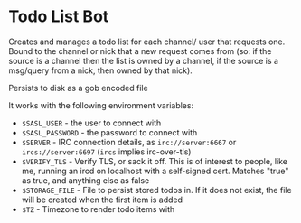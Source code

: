 # Todo List Bot

Creates and manages a todo list for each channel/ user that requests one. Bound to the channel or nick that a new request comes from (so: if the source is a channel then the list is owned by a channel, if the source is a msg/query from a nick, then owned by that nick).

Persists to disk as a gob encoded file

It works with the following environment variables:

* `$SASL_USER` - the user to connect with
* `$SASL_PASSWORD` - the password to connect with
* `$SERVER` - IRC connection details, as `irc://server:6667` or `ircs://server:6697` (`ircs` implies irc-over-tls)
* `$VERIFY_TLS` - Verify TLS, or sack it off. This is of interest to people, like me, running an ircd on localhost with a self-signed cert. Matches "true" as true, and anything else as false
* `$STORAGE_FILE` - File to persist stored todos in. If it does not exist, the file will be created when the first item is added
* `$TZ` - Timezone to render todo items with
